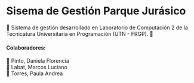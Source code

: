 # Sisema de Gestión Parque Jurásico
:rocket:  Sistema de gestión desarrollado en Laboratorio de Computación 2 de la Tecnicatura Universitaria en Programación (UTN - FRGP). :rocket:

#### Colaboradores: 

:space_invader: Pinto, Daniela Florencia <br/>
:space_invader: Labat, Marcos Luciano <br/>
:space_invader: Torres, Paula Andrea <br/>
